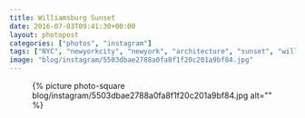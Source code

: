 ```yaml
---
title: Williamsburg Sunset
date: 2016-07-03T09:41:30+00:00
layout: photopost
categories: ["photos", "instagram"]
tags: ["NYC", "newyorkcity", "newyork", "architecture", "sunset", "williamsburg", "brooklyn"]
image: "blog/instagram/5503dbae2788a0fa8f1f20c201a9bf84.jpg"
---
```


<figure class="photo photo--square">
  {% picture photo-square blog/instagram/5503dbae2788a0fa8f1f20c201a9bf84.jpg alt="" %}
</figure>


